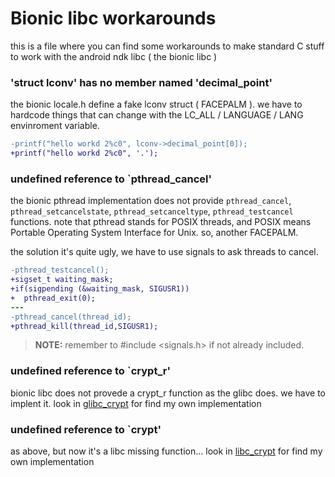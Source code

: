 Bionic libc workarounds
=======================

this is a file where you can find some workarounds to make standard C stuff
to work with the android ndk libc ( the bionic libc )

### 'struct lconv' has no member named 'decimal_point'

the bionic locale.h define a fake lconv struct ( FACEPALM ).
we have to hardcode things that can change with the 
LC_ALL / LANGUAGE / LANG envinroment variable.

```diff
-printf("hello workd 2%c0", lconv->decimal_point[0]);
+printf("hello workd 2%c0", '.');
```

### undefined reference to `pthread_cancel'

the bionic pthread implementation does not provide
`pthread_cancel`, `pthread_setcancelstate`, `pthread_setcanceltype`, 
`pthread_testcancel` functions.
note that pthread stands for POSIX threads, and POSIX means
Portable Operating System Interface for Unix.
so, another FACEPALM.

the solution it's quite ugly, we have to use signals to ask threads to cancel.
```diff
-pthread_testcancel();
+sigset_t waiting_mask;
+if(sigpending (&waiting_mask, SIGUSR1))
+  pthread_exit(0);
---
-pthread_cancel(thread_id);
+pthread_kill(thread_id,SIGUSR1);
```
> **NOTE:** remember to #include <signals.h> if not already included.

### undefined reference to `crypt_r'

bionic libc does not provede a crypt_r function as the glibc does.
we have to implent it.
look in [glibc_crypt](apr-util/crypto/glibc_crypt) for find my own implementation

### undefined reference to `crypt'

as above, but now it's a libc missing function...
look in [libc_crypt](apr-util/crypto/libc_crypt) for find my own implementation

